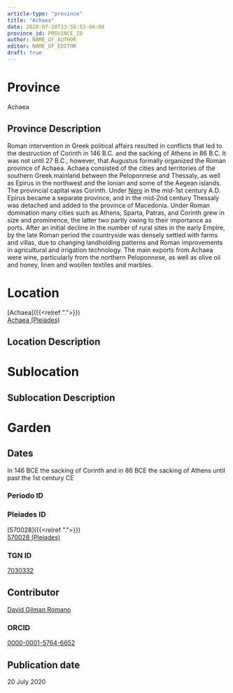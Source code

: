```yaml
---
article-type: "province"
title: "Achaea"
date: 2020-07-20T13:58:53-04:00
province_id: PROVINCE_ID
author: NAME_OF_AUTHOR
editor: NAME_OF_EDITOR
draft: true
---
```


# Province

Achaea

## Province Description

Roman intervention in Greek political affairs resulted in conflicts that led to the destruction of Corinth in 146 B.C. and the sacking of Athens in 86 B.C. It was not until 27 B.C., however, that Augustus formally organized the Roman province of Achaea. Achaea consisted of the cities and territories of the southern Greek mainland between the Peloponnese and Thessaly, as well as Epirus in the northwest and the Ionian and some of the Aegean islands.
The provincial capital was Corinth. Under [Nero](link) in the mid-1st century A.D. Epirus became a separate province, and in the mid-2nd century Thessaly was detached and added to the province of Macedonia. Under Roman domination many cities such as Athens, Sparta, Patras, and Corinth grew in size and prominence, the latter two partly owing to their importance as ports.  After an initial decline in the number of rural sites in the early Empire, by the late Roman period the countryside was densely settled with farms and villas, due to changing landholding patterns and Roman improvements in agricultural and irrigation technology. The main exports from Achaea were wine, particularly from the northern Peloponnese, as well as olive oil and honey, linen and woollen textiles and marbles.


# Location

[Achaea]({{<relref ".">}}) \
[Achaea (Pleiades)](https\://pleiades.stoa.org/places/570028)

## Location Description

<!-- LEAVE THIS BLANK FOR NOW -->

# Sublocation

<!--
[AREA WITHIN LOCATION, LIKE “PALATINE HILL”](GEOREFERENCE LINK)
A sublocation is any area larger than an individual garden, but located within a location. I would always try to include a link to a controlled vocabulary here if possible. This ID may well be different from the Garden ID, e.g., Pompeii versus a Garden in one of the houses which has its own Pleiades ID.
-->

## Sublocation Description

<!-- DESCRIPTION -->

# Garden
<!-- List of gardens in province -->
<!-- May be left blank for now -->


## Dates

In 146 BCE the sacking of Corinth and in 86 BCE the sacking of Athens until past the 1st century CE

### Periodo ID

<!-- [PERIODO_ID](https://pleiades.stoa.org/places/PLEIADES_ID) -->

### Pleiades ID

[570028]({{<relref ".">}}) \
[570028 (Pleiades)](https\://pleiades.stoa.org/places/570028)

### TGN ID

[7030332](http://vocab.getty.edu/page/tgn/7030332)

## Contributor

[David Gilman Romano](https://anthropology.arizona.edu/user/david-gilman-romano)

### ORCID

[0000-0001-5764-6652](https://orcid.org/0000-0001-5764-6652)

## Publication date

20 July 2020
